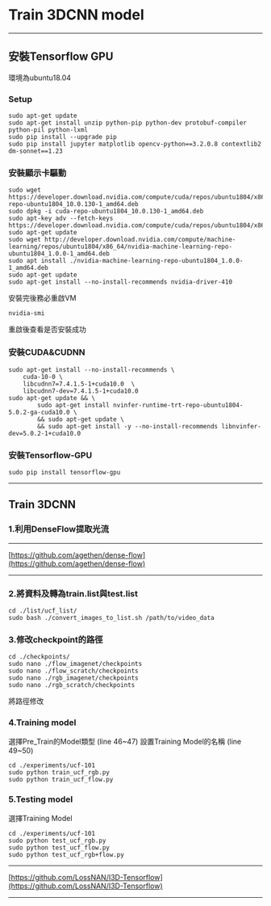 # Train 3DCNN model
---
## 安裝Tensorflow GPU
環境為ubuntu18.04
### Setup
```linux
sudo apt-get update
sudo apt-get install unzip python-pip python-dev protobuf-compiler python-pil python-lxml
sudo pip install --upgrade pip
sudo pip install jupyter matplotlib opencv-python==3.2.0.8 contextlib2 dm-sonnet==1.23
```
### 安裝顯示卡驅動
```linux
sudo wget https://developer.download.nvidia.com/compute/cuda/repos/ubuntu1804/x86_64/cuda-repo-ubuntu1804_10.0.130-1_amd64.deb
sudo dpkg -i cuda-repo-ubuntu1804_10.0.130-1_amd64.deb
sudo apt-key adv --fetch-keys https://developer.download.nvidia.com/compute/cuda/repos/ubuntu1804/x86_64/7fa2af80.pub
sudo apt-get update
sudo wget http://developer.download.nvidia.com/compute/machine-learning/repos/ubuntu1804/x86_64/nvidia-machine-learning-repo-ubuntu1804_1.0.0-1_amd64.deb
sudo apt install ./nvidia-machine-learning-repo-ubuntu1804_1.0.0-1_amd64.deb
sudo apt-get update
sudo apt-get install --no-install-recommends nvidia-driver-410
```
安裝完後務必重啟VM
```linux
nvidia-smi
```
重啟後查看是否安裝成功
### 安裝CUDA&CUDNN
```linux
sudo apt-get install --no-install-recommends \
    cuda-10-0 \
    libcudnn7=7.4.1.5-1+cuda10.0  \
    libcudnn7-dev=7.4.1.5-1+cuda10.0
sudo apt-get update && \
        sudo apt-get install nvinfer-runtime-trt-repo-ubuntu1804-5.0.2-ga-cuda10.0 \
        && sudo apt-get update \
        && sudo apt-get install -y --no-install-recommends libnvinfer-dev=5.0.2-1+cuda10.0
```
### 安裝Tensorflow-GPU
```linux
sudo pip install tensorflow-gpu
```
---
## Train 3DCNN
### 1.利用DenseFlow提取光流
---
[https://github.com/agethen/dense-flow](https://github.com/agethen/dense-flow)

---
### 2.將資料及轉為train.list與test.list
```linux
cd ./list/ucf_list/
sudo bash ./convert_images_to_list.sh /path/to/video_data
```
### 3.修改checkpoint的路徑
```linux
cd ./checkpoints/
sudo nano ./flow_imagenet/checkpoints
sudo nano ./flow_scratch/checkpoints
sudo nano ./rgb_imagenet/checkpoints
sudo nano ./rgb_scratch/checkpoints
```
將路徑修改
### 4.Training model
選擇Pre_Train的Model類型 (line 46~47)
設置Training Model的名稱 (line 49~50)
```linux
cd ./experiments/ucf-101
sudo python train_ucf_rgb.py
sudo python train_ucf_flow.py
```
### 5.Testing model
選擇Training Model
```linux
cd ./experiments/ucf-101
sudo python test_ucf_rgb.py
sudo python test_ucf_flow.py
sudo python test_ucf_rgb+flow.py
```

---
[https://github.com/LossNAN/I3D-Tensorflow](https://github.com/LossNAN/I3D-Tensorflow)

---
